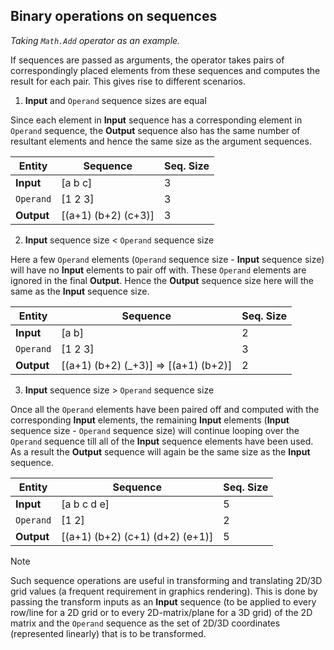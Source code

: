 ## Binary operations on sequences ##

*Taking `Math.Add` operator as an example.*

If sequences are passed as arguments, the operator takes pairs of correspondingly placed elements from these sequences and computes the result for each pair. This gives rise to different scenarios.

1. **Input** and `Operand` sequence sizes are equal

Since each element in **Input** sequence has a corresponding element in `Operand` sequence, the **Output** sequence also has the same number of resultant elements and hence the same size as the argument sequences.

| Entity     | Sequence            | Seq. Size |
| -----------| --------------------| ----------|
| **Input**   | [a b c]             | 3         |
| `Operand` | [1 2 3]             | 3         |
| **Output**  | [(a+1) (b+2) (c+3)] | 3         |

2. **Input** sequence size < `Operand` sequence size

Here a few `Operand` elements (`Operand` sequence size - **Input** sequence size) will have no **Input** elements to pair off with. These `Operand` elements are ignored in the final **Output**. Hence the **Output** sequence size here will the same as the **Input** sequence size.

| Entity     | Sequence                              | Seq. Size |
| -----------| --------------------------------------| ----------|
| **Input**   | [a b]                                 | 2         |
| `Operand` | [1 2 3]                               | 3         |
| **Output**  | [(a+1) (b+2) (_+3)] => [(a+1) (b+2)]  | 2         |

3. **Input** sequence size > `Operand` sequence size

Once all the `Operand` elements have been paired off and computed with the corresponding **Input** elements, the remaining **Input** elements (**Input** sequence size - `Operand` sequence size) will continue looping over the `Operand` sequence till all of the **Input** sequence elements have been used. As a result the **Output** sequence will again be the same size as the **Input** sequence.

| Entity     | Sequence                              | Seq. Size |
| -----------| --------------------------------------| ----------|
| **Input**   | [a b c d e]                           | 5         |
| `Operand` | [1 2]                                 | 2         |
| **Output**  | [(a+1) (b+2) (c+1) (d+2) (e+1)]       | 5         |

> [!NOTE]
> Such sequence operations are useful in transforming and translating 2D/3D grid values (a frequent requirement in graphics rendering). This is done by passing the transform inputs as an **Input** sequence (to be applied to every row/line for a 2D grid or to every 2D-matrix/plane for a 3D grid) of the 2D matrix and the `Operand` sequence as the set of 2D/3D coordinates (represented linearly) that is to be transformed.
